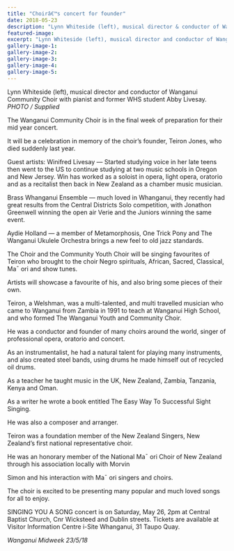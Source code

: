 ```yaml
---
title: "Choirâ€™s concert for founder"
date: 2018-05-23
description: "Lynn Whiteside (left), musical director & conductor of Wanganui Community Choir with pianist Abby Livesay..."
featured-image: 
excerpt: "Lynn Whiteside (left), musical director and conductor of Wanganui Community Choir with pianist Abby Livesay."
gallery-image-1: 
gallery-image-2: 
gallery-image-3: 
gallery-image-4: 
gallery-image-5: 
---
```


<p><span>Lynn Whiteside (left), musical director and conductor of Wanganui Community Choir with pianist and former WHS student Abby Livesay.</span><br /><em>PHOTO / Supplied</em></p>
<p data-bind="text: $data">The Wanganui Community Choir is in the final week of preparation for their mid year concert.</p>
<p data-bind="text: $data">It will be a celebration in memory of the choir&rsquo;s founder, Teiron Jones, who died suddenly last year.</p>
<p data-bind="text: $data">Guest artists: Winifred Livesay &mdash; Started studying voice in her late teens then went to the US to continue studying at two music schools in Oregon and New Jersey. Win has worked as a soloist in opera, light opera, oratorio and as a recitalist then back in New Zealand as a chamber music musician.</p>
<p data-bind="text: $data">Brass Whanganui Ensemble &mdash; much loved in Whanganui, they recently had great results from the Central Districts Solo competition, with Jonathon Greenwell winning the open air Verie and the Juniors winning the same event.</p>
<p data-bind="text: $data">Aydie Holland &mdash; a member of Metamorphosis, One Trick Pony and The Wanganui Ukulele Orchestra brings a new feel to old jazz standards.</p>
<p data-bind="text: $data">The Choir and the Community Youth Choir will be singing favourites of Teiron who brought to the choir Negro spirituals, African, Sacred, Classical, Ma&macr; ori and show tunes.</p>
<p data-bind="text: $data">Artists will showcase a favourite of his, and also bring some pieces of their own.</p>
<p data-bind="text: $data">Teiron, a Welshman, was a multi-talented, and multi travelled musician who came to Wanganui from Zambia in 1991 to teach at Wanganui High School, and who formed The Wanganui Youth and Community Choir.</p>
<p data-bind="text: $data">He was a conductor and founder of many choirs around the world, singer of professional opera, oratorio and concert.</p>
<p data-bind="text: $data">As an instrumentalist, he had a natural talent for playing many instruments, and also created steel bands, using drums he made himself out of recycled oil drums.</p>
<p data-bind="text: $data">As a teacher he taught music in the UK, New Zealand, Zambia, Tanzania, Kenya and Oman.</p>
<p data-bind="text: $data">As a writer he wrote a book entitled The Easy Way To Successful Sight Singing.</p>
<p data-bind="text: $data">He was also a composer and arranger.</p>
<p data-bind="text: $data">Teiron was a foundation member of the New Zealand Singers, New Zealand&rsquo;s first national representative choir.</p>
<p data-bind="text: $data">He was an honorary member of the National Ma&macr; ori Choir of New Zealand through his association locally with Morvin</p>
<p data-bind="text: $data">Simon and his interaction with Ma&macr; ori singers and choirs.</p>
<p data-bind="text: $data">The choir is excited to be presenting many popular and much loved songs for all to enjoy.</p>
<p data-bind="text: $data">SINGING YOU A SONG concert is on Saturday, May 26, 2pm at Central Baptist Church, Cnr Wicksteed and Dublin streets. Tickets are available at Visitor Information Centre i-Site Whanganui, 31 Taupo Quay.</p>
<p data-bind="text: $data"><em>Wanganui Midweek 23/5/18</em></p>

